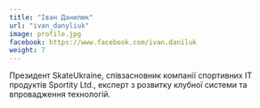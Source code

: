 ```yaml
---
title: "Іван Данилюк"
url: "ivan_danyliuk"
image: profile.jpg
facebook: https://www.facebook.com/ivan.daniluk
weight: 7
---
```

Президент SkateUkraine, співзасновник компанії спортивних ІТ продуктів Sportity Ltd., експерт з розвитку клубної системи та впровадження технологій.

